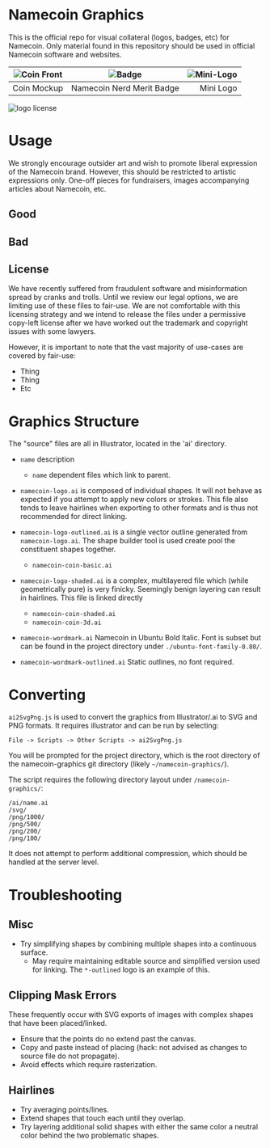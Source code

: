 Namecoin Graphics
=================
This is the official repo for visual collateral (logos, badges, etc) for Namecoin.  Only material found in this repository should be used in official Namecoin software and websites.


| ![Coin Front](https://raw.github.com/indolering/nmc-graphics/master/png/500/nmc-coinage-2up.png) | ![Badge](https://raw.github.com/indolering/nmc-graphics/master/png/250/badge-prototype.png) |      ![Mini-Logo](https://raw.github.com/indolering/nmc-graphics/master/png/100/nmc-logo-mini.png) |
| :-----------: | :-----------: | -----------: |
| Coin Mockup | Namecoin Nerd Merit Badge | Mini Logo |

![logo license](http://i.creativecommons.org/l/by-sa/4.0/80x15.png)

Usage
=====
We strongly encourage outsider art and wish to promote liberal expression of the Namecoin brand.  However, this should be restricted to artistic expressions only.  One-off pieces for fundraisers, images accompanying articles about Namecoin, etc.

## Good

## Bad

## License
We have recently suffered from fraudulent software and misinformation spread by cranks and trolls.  Until we review our legal options, we are limiting use of these files to fair-use.  We are not comfortable with this licensing strategy and we intend to release the files under a permissive copy-left license after we have worked out the trademark and copyright issues with some lawyers.

However, it is important to note that the vast majority of use-cases are covered by fair-use:

* Thing
* Thing
* Etc


Graphics Structure
==================
The "source" files are all in Illustrator, located in the 'ai' directory.  

* `name` description
	* `name` dependent files which link to parent.

* `namecoin-logo.ai` is composed of individual shapes.  It will not behave as expected if you attempt to apply new colors or strokes.  This file also tends to leave hairlines when exporting to other formats and is thus not recommended for direct linking.
* `namecoin-logo-outlined.ai` is a single vector outline generated from `namecoin-logo.ai`.  The shape builder tool is used create pool the constituent shapes together.
	* `namecoin-coin-basic.ai`
* `namecoin-logo-shaded.ai` is a complex, multilayered file which (while geometrically pure) is very finicky.  Seemingly benign layering can result in hairlines.  This file is linked directly 
	* `namecoin-coin-shaded.ai`
	* `namecoin-coin-3d.ai`
* `namecoin-wordmark.ai` Namecoin in Ubuntu Bold Italic.  Font is subset but can be found in the project directory under `./ubuntu-font-family-0.80/`.
* `namecoin-wordmark-outlined.ai` Static outlines, no font required. 

Converting
==========
`ai2SvgPng.js` is used to convert the graphics from Illustrator/.ai to SVG and PNG formats.  It requires illustrator and can be run by selecting:

	File -> Scripts -> Other Scripts -> ai2SvgPng.js

You will be prompted for the project directory, which is the root directory of the namecoin-graphics git directory (likely `~/namecoin-graphics/`).

The script requires the following directory layout under `/namecoin-graphics/`:

	/ai/name.ai
	/svg/
	/png/1000/
	/png/500/
	/png/200/
	/png/100/

It does not attempt to perform additional compression, which should be handled at the server level.

Troubleshooting
===============
## Misc
* Try simplifying shapes by combining multiple shapes into a continuous surface.
	* May require maintaining editable source and simplified version used for linking.  The `*-outlined` logo is an example of this.

## Clipping Mask Errors
These frequently occur with SVG exports of images with complex shapes that have been placed/linked.

* Ensure that the points do no extend past the canvas.
* Copy and paste instead of placing (hack: not advised as changes to source file do not propagate).
* Avoid effects which require rasterization.

## Hairlines
* Try averaging points/lines.
* Extend shapes that touch each until they overlap.
* Try layering additional solid shapes with either the same color a neutral color behind the two problematic shapes.


